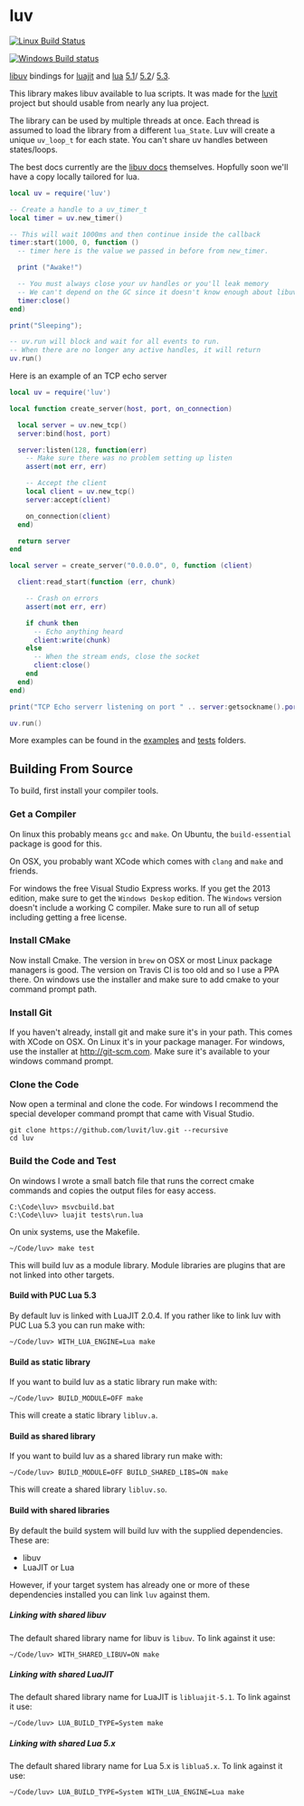 luv
===

[![Linux Build Status](https://travis-ci.org/luvit/luv.svg?branch=master)](https://travis-ci.org/luvit/luv)

[![Windows Build status](https://ci.appveyor.com/api/projects/status/uo1qhdcc0vcqsiok/branch/master?svg=true)](https://ci.appveyor.com/project/racker-buildbot/luv/branch/master)

[libuv](https://github.com/joyent/libuv) bindings for
[luajit](http://luajit.org/) and [lua](http://www.lua.org/)
[5.1](http://www.lua.org/manual/5.1/manual.html)/
[5.2](http://www.lua.org/manual/5.2/manual.html)/
[5.3](http://www.lua.org/manual/5.3/manual.html).

This library makes libuv available to lua scripts.  It was made for the [luvit](http://luvit.io/) project but should usable from nearly any lua project.

The library can be used by multiple threads at once.  Each thread is assumed to load the library from a different `lua_State`.  Luv will create a unique `uv_loop_t` for each state.  You can't share uv handles between states/loops.

The best docs currently are the [libuv docs](http://docs.libuv.org/) themselves.  Hopfully soon we'll have a copy locally tailored for lua.

```lua
local uv = require('luv')

-- Create a handle to a uv_timer_t
local timer = uv.new_timer()

-- This will wait 1000ms and then continue inside the callback
timer:start(1000, 0, function ()
  -- timer here is the value we passed in before from new_timer.

  print ("Awake!")

  -- You must always close your uv handles or you'll leak memory
  -- We can't depend on the GC since it doesn't know enough about libuv.
  timer:close()
end)

print("Sleeping");

-- uv.run will block and wait for all events to run.
-- When there are no longer any active handles, it will return
uv.run()
```


Here is an example of an TCP echo server
```lua
local uv = require('luv')

local function create_server(host, port, on_connection)

  local server = uv.new_tcp()
  server:bind(host, port)

  server:listen(128, function(err)
    -- Make sure there was no problem setting up listen
    assert(not err, err)

    -- Accept the client
    local client = uv.new_tcp()
    server:accept(client)

    on_connection(client)
  end)

  return server
end

local server = create_server("0.0.0.0", 0, function (client)

  client:read_start(function (err, chunk)

    -- Crash on errors
    assert(not err, err)

    if chunk then
      -- Echo anything heard
      client:write(chunk)
    else
      -- When the stream ends, close the socket
      client:close()
    end
  end)
end)

print("TCP Echo serverr listening on port " .. server:getsockname().port)

uv.run()
```

More examples can be found in the [examples](examples) and [tests](tests) folders.

## Building From Source

To build, first install your compiler tools.

### Get a Compiler

On linux this probably means `gcc` and `make`.  On Ubuntu, the `build-essential`
package is good for this.

On OSX, you probably want XCode which comes with `clang` and `make` and friends.

For windows the free Visual Studio Express works.  If you get the 2013 edition,
make sure to get the `Windows Deskop` edition.  The `Windows` version doesn't
include a working C compiler.  Make sure to run all of setup including getting a
free license.

### Install CMake

Now install Cmake.  The version in `brew` on OSX or most Linux package managers
is good.  The version on Travis CI is too old and so I use a PPA there.  On
windows use the installer and make sure to add cmake to your command prompt
path.

### Install Git

If you haven't already, install git and make sure it's in your path.  This comes
with XCode on OSX.  On Linux it's in your package manager.  For windows, use the
installer at <http://git-scm.com>.  Make sure it's available to your windows
command prompt.

### Clone the Code

Now open a terminal and clone the code.  For windows I recommend the special
developer command prompt that came with Visual Studio.

```
git clone https://github.com/luvit/luv.git --recursive
cd luv
```

### Build the Code and Test

On windows I wrote a small batch file that runs the correct cmake commands and
copies the output files for easy access.

```
C:\Code\luv> msvcbuild.bat
C:\Code\luv> luajit tests\run.lua
```

On unix systems, use the Makefile.

```
~/Code/luv> make test
```

This will build luv as a module library. Module libraries are plugins that are
not linked into other targets.

#### Build with PUC Lua 5.3
By default luv is linked with LuaJIT 2.0.4. If you rather like to link luv
with PUC Lua 5.3 you can run make with:

```
~/Code/luv> WITH_LUA_ENGINE=Lua make
```

#### Build as static library

If you want to build luv as a static library run make with:

```
~/Code/luv> BUILD_MODULE=OFF make
```

This will create a static library `libluv.a`.

#### Build as shared library

If you want to build luv as a shared library run make with:

```
~/Code/luv> BUILD_MODULE=OFF BUILD_SHARED_LIBS=ON make
```

This will create a shared library `libluv.so`.

#### Build with shared libraries

By default the build system will build luv with the supplied dependencies.
These are:
  * libuv
  * LuaJIT or Lua

However, if your target system has already one or more of these dependencies
installed you can link `luv` against them.

##### Linking with shared libuv

The default shared library name for libuv is `libuv`. To link against it use:

```
~/Code/luv> WITH_SHARED_LIBUV=ON make
```

##### Linking with shared LuaJIT

The default shared library name for LuaJIT is `libluajit-5.1`. To link against
it use:

```
~/Code/luv> LUA_BUILD_TYPE=System make
```

##### Linking with shared Lua 5.x

The default shared library name for Lua 5.x is `liblua5.x`. To link against
it use:

```
~/Code/luv> LUA_BUILD_TYPE=System WITH_LUA_ENGINE=Lua make
```
